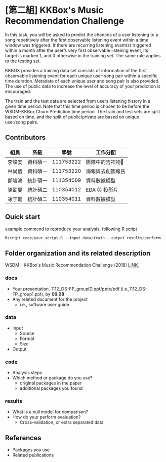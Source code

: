 # [第二組] KKBox's Music Recommendation Challenge
In this task, you will be asked to predict the chances of a user listening to a song repetitively after the first observable listening event within a time window was triggered. If there are recurring listening event(s) triggered within a month after the user’s very first observable listening event, its target is marked 1, and 0 otherwise in the training set. The same rule applies to the testing set.

KKBOX provides a training data set consists of information of the first observable listening event for each unique user-song pair within a specific time duration. Metadata of each unique user and song pair is also provided. The use of public data to increase the level of accuracy of your prediction is encouraged.

The train and the test data are selected from users listening history in a given time period. Note that this time period is chosen to be before the WSDM-KKBox Churn Prediction time period. The train and test sets are split based on time, and the split of public/private are based on unique user/song pairs.

## Contributors
|組員|系級|學號|工作分配|
|-|-|-|-|
|李峻安|資科碩一|111753222|團隊中的吉祥物🐇| 
|林尚儀|資科碩一|111753220|海報與去創國報告|
|鄭竣鴻|統計碩一|111354009|資料數據模型|
|陳劭晏|統計碩二|110354012|EDA 與 投影片|
|凃于珊|統計碩二|110354011|資料數據模型|

## Quick start
example commend  to reproduce your analysis,
following R script
```R
Rscript code/your_script.R --input data/train --output results/performance.tsv
```

## Folder organization and its related description
WSDM - KKBox's Music Recommendation Challenge (2018) 
[LINK.](https://www.kaggle.com/competitions/kkbox-music-recommendation-challenge) 
### docs
* Your presentation, 1112_DS-FP_groupID.ppt/pptx/pdf (i.e.,1112_DS-FP_group1.ppt), by **06.08**
* Any related document for the project
  * i.e., software user guide

### data
* Input
  * Source
  * Format
  * Size 
* Output

### code
* Analysis steps
* Which method or package do you use? 
  * original packages in the paper
  * additional packages you found

### results
* What is a null model for comparison?
* How do your perform evaluation?
  * Cross-validation, or extra separated data

## References
* Packages you use
* Related publications
